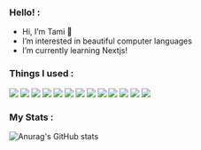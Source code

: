 ### Hello! :
- Hi, I’m Tami 🦦 
- I’m interested in beautiful computer languages
- I’m currently learning Nextjs!

### Things I used :
<div>
    <img src = "https://img.shields.io/badge/HTML5-E34F26.svg?&style=for-the-badge&logo=HTML5&logoColor=white" />
    <img src = "https://img.shields.io/badge/CSS3-1572B6.svg?&style=for-the-badge&logo=CSS3&logoColor=white" />
    <img src = "https://img.shields.io/badge/styledcomponents-DB7093.svg?&style=for-the-badge&logo=styledcomponents&logoColor=white" />
    <img src = "https://img.shields.io/badge/javaScript-F7DF1E.svg?style=for-the-badge&logo=javascript&logoColor=black"/>
    <img src = "https://img.shields.io/badge/react-61DAFB.svg?&style=for-the-badge&logo=react&logoColor=white" />
    <img src = "https://img.shields.io/badge/reacthookform-EC5990.svg?&style=for-the-badge&logo=reacthookform&logoColor=white" />
    <img src = "https://img.shields.io/badge/reactQuery-FF4154.svg?&style=for-the-badge&logo=reactQuery&logoColor=white" />
    <img src = "https://img.shields.io/badge/reactrouter-CA4245.svg?&style=for-the-badge&logo=reactrouter&logoColor=white" />
    <img src = "https://img.shields.io/badge/MUI-007FFF.svg?&style=for-the-badge&logo=MUI&logoColor=white" />
    <img src = "https://img.shields.io/badge/typeScript-3178C6.svg?&style=for-the-badge&logo=typeScript&logoColor=white" />
    <img src = "https://img.shields.io/badge/next.js-000000.svg?&style=for-the-badge&logo=nextdotjs&logoColor=white" />
    <img src = "https://img.shields.io/badge/prisma-2D3748.svg?&style=for-the-badge&logo=prisma&logoColor=white" />
    <img src = "https://img.shields.io/badge/git-F05032.svg?&style=for-the-badge&logo=git&logoColor=white" />
</div>

### My Stats :
![Anurag's GitHub stats](https://github-readme-stats.vercel.app/api?username=tamoimi&show_icons=true&theme=vue)


